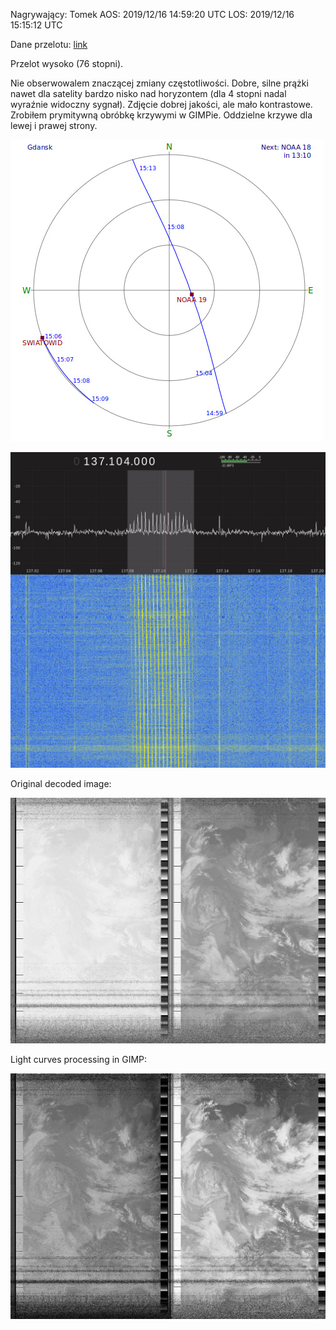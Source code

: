 Nagrywający: Tomek
AOS: 2019/12/16 14:59:20 UTC
LOS: 2019/12/16 15:15:12 UTC

Dane przelotu: [link](NOAA-19-55945.txt)

Przelot wysoko (76 stopni).

Nie obserwowalem znaczącej zmiany częstotliwości. Dobre, silne prążki nawet dla satelity bardzo nisko nad horyzontem (dla 4 stopni
nadal wyraźnie widoczny sygnał). Zdjęcie dobrej jakości, ale mało kontrastowe. Zrobiłem prymitywną obróbkę krzywymi w GIMPie.
Oddzielne krzywe dla lewej i prawej strony.

![Pass trajectory](pass.jpg)

![Waterfall](gqrx.jpg)

Original decoded image:

![Image](output.png)

Light curves processing in GIMP:

![Image](output-curves.png)